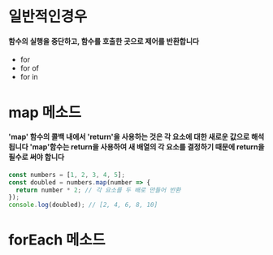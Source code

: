 # 일반적인경우
#### 함수의 실행을 중단하고, 함수를 호출한 곳으로 제어를 반환합니다

* for
* for of
* for in

# map 메소드

#### 'map' 함수의 콜백 내에서 'return'을 사용하는 것은 각 요소에 대한 새로운 값으로 해석됩니다 'map'함수는 return을 사용하여 새 배열의 각 요소를 결정하기 때문에 return을 필수로 써야 합니다


```js
const numbers = [1, 2, 3, 4, 5];
const doubled = numbers.map(number => {
  return number * 2; // 각 요소를 두 배로 만들어 반환
});
console.log(doubled); // [2, 4, 6, 8, 10]

```

# forEach 메소드

